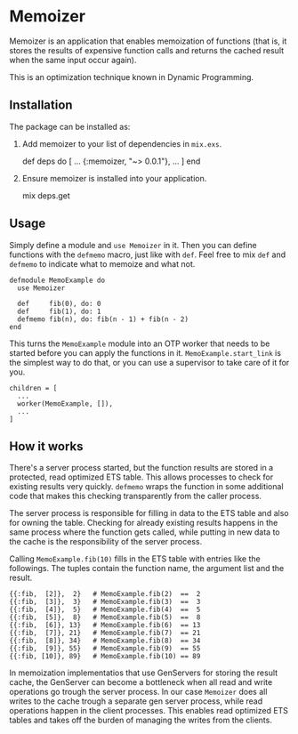 # Memoizer

Memoizer is an application that enables memoization of functions (that is, it stores
the results of expensive function calls and returns the cached result when the same
input occur again).

This is an optimization technique known in Dynamic Programming.


## Installation

The package can be installed as:

  1. Add memoizer to your list of dependencies in `mix.exs`.

        def deps do
          [
            ...
            {:memoizer, "~> 0.0.1"},
            ...
          ]
        end

  2. Ensure memoizer is installed into your application.

        mix deps.get


## Usage

Simply define a module and `use Memoizer` in it.  Then you can define functions with the
`defmemo` macro, just like with `def`.  Feel free to mix `def` and `defmemo` to indicate
what to memoize and what not.

    defmodule MemoExample do
      use Memoizer

      def     fib(0), do: 0
      def     fib(1), do: 1
      defmemo fib(n), do: fib(n - 1) + fib(n - 2)
    end

This turns the `MemoExample` module into an OTP worker that needs to be started before
you can apply the functions in it.  `MemoExample.start_link` is the simplest way to do
that, or you can use a supervisor to take care of it for you.

    children = [
      ...
      worker(MemoExample, []),
      ...
    ]


## How it works

There's a server process started, but the function results are stored in a protected,
read optimized ETS table.  This allows processes to check for existing results very
quickly. `defmemo` wraps the function in some additional code that makes this checking
transparently from the caller process.

The server process is responsible for filling in data to the ETS table and
also for owning the table.  Checking for already existing results happens in the same
process where the function gets called, while putting in new data to the cache is the
responsibility of the server process.

Calling `MemoExample.fib(10)` fills in the ETS table with entries like the followings.  The
tuples contain the function name, the argument list and the result.

    {{:fib,  [2]},  2}   # MemoExample.fib(2)  ==  2
    {{:fib,  [3]},  3}   # MemoExample.fib(3)  ==  3
    {{:fib,  [4]},  5}   # MemoExample.fib(4)  ==  5
    {{:fib,  [5]},  8}   # MemoExample.fib(5)  ==  8
    {{:fib,  [6]}, 13}   # MemoExample.fib(6)  == 13
    {{:fib,  [7]}, 21}   # MemoExample.fib(7)  == 21
    {{:fib,  [8]}, 34}   # MemoExample.fib(8)  == 34
    {{:fib,  [9]}, 55}   # MemoExample.fib(9)  == 55
    {{:fib, [10]}, 89}   # MemoExample.fib(10) == 89

In memoization implementatios that use GenServers for storing the result cache, the
GenServer can become a bottleneck when all read and write operations go trough the
server process.  In our case `Memoizer` does all writes to the cache trough a
separate gen server process, while read operations happen in the client processes.
This enables read optimized ETS tables and takes off the burden of managing the
writes from the clients.

